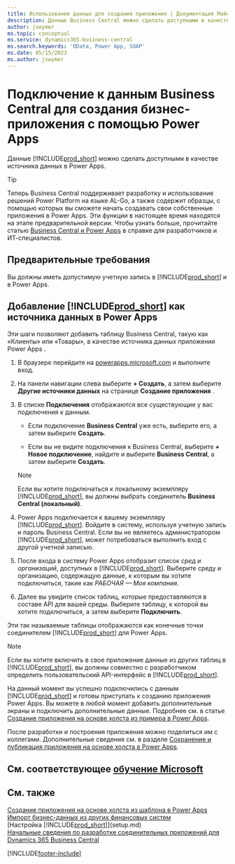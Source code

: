 ```yaml
---
title: Использование данных для создания приложения | Документация Майкрософт
description: Данные Business Central можно сделать доступными в качестве источника данных и указать URL-адрес OData ваших веб-служб для создания бизнес-приложения с помощью Power Apps.
author: jswymer
ms.topic: conceptual
ms.service: dynamics365-business-central
ms.search.keywords: 'OData, Power App, SOAP'
ms.date: 05/15/2023
ms.author: jswymer
---
```

# <a name="connecting-to-your-business-central-data-to-build-a-business-app-using-power-apps" />Подключение к данным Business Central для создания бизнес-приложения с помощью Power Apps

Данные [!INCLUDE[prod_short](includes/prod_short.md)] можно сделать доступными в качестве источника данных в Power Apps.  

> [!TIP]  
> Теперь Business Central поддерживает разработку и использование решений Power Platform на языке AL-Go, а также содержит образцы, с помощью которых вы сможете начать создавать свои собственные приложения в Power Apps. Эти функции в настоящее время находятся на этапе предварительной версии. Чтобы узнать больше, прочитайте статью [Business Central и Power Apps](/dynamics365/business-central/dev-itpro/powerplatform/power-apps-overview) в справке для разработчиков и ИТ-специалистов.

## <a name="prerequisites" />Предварительные требования

Вы должны иметь допустимую учетную запись в [!INCLUDE[prod_short](includes/prod_short.md)] и в Power Apps.  

## <a name="add-includeprodshortincludesprodshortmd-as-a-data-source-in-power-apps" />Добавление [!INCLUDE[prod_short](includes/prod_short.md)] как источника данных в Power Apps

Эти шаги позволяют добавить таблицу Business Central, такую как «Клиенты» или «Товары», в качестве источника данных приложения Power Apps .

1. В браузере перейдите на [powerapps.microsoft.com](https://powerapps.microsoft.com/) и выполните вход.
2. На панели навигации слева выберите **+ Создать**, а затем выберите **Другие источники данных** на странице **Создание приложения** .
  
   <!-- This step opens Power Apps canavs. On first sign-in, you must specify the country/region.  -->
3. В списке **Подключения** отображаются все существующие у вас подключения к данным.

   - Если подключение **Business Central** уже есть, выберите его, а затем выберите **Создать**.

   - Если вы не видите подключения к Business Central, выберите **+ Новое подключение**, найдите и выберите **Business Central**, а затем выберите **Создать**.

   > [!NOTE]
   > Если вы хотите подключаться к локальному экземпляру [!INCLUDE[prod_short](includes/prod_short.md)], вы должны выбрать соединитель **Business Central (локальный)**.  
  
4. Power Apps подключается к вашему экземпляру [!INCLUDE[prod_short](includes/prod_short.md)]. Войдите в систему, используя учетную запись и пароль Business Central. Если вы не являетесь администратором [!INCLUDE[prod_short](includes/prod_short.md)], может потребоваться выполнить вход с другой учетной записью.  
5. После входа в систему Power Apps отобразит список *сред и организаций*, доступных в [!INCLUDE[prod_short](includes/prod_short.md)]. Выберите среду и организацию, содержащую данные, к которым вы хотите подключиться, такие как *РАБОЧАЯ — Моя компания*.  
6. Далее вы увидите список таблиц, которые предоставляются в составе API для вашей среды. Выберите таблицу, к которой вы хотите подключиться, а затем выберите **Подключить**.

Эти так называемые таблицы отображаются как конечные точки соединителем [!INCLUDE[prod_short](includes/prod_short.md)] для Power Apps.  

> [!NOTE]
> Если вы хотите включить в свое приложение данные из других таблиц в [!INCLUDE[prod_short](includes/prod_short.md)], вы должны совместно с разработчиком определить пользовательский API-интерфейс в [!INCLUDE[prod_short](includes/prod_short.md)].  

На данный момент вы успешно подключились с данным [!INCLUDE[prod_short](includes/prod_short.md)] и готовы приступать к созданию приложения Power Apps. Вы можете в любой момент добавить дополнительные экраны и подключить дополнительные данные. Подробнее см. в статье [Создание приложения на основе холста из примера в Power Apps](/powerapps/maker/canvas-apps/open-and-run-a-sample-app).  

После разработки и построения приложения можно поделиться им с коллегами. Дополнительные сведения см. в разделе [Сохранение и публикация приложения на основе холста в Power Apps](/powerapps/maker/canvas-apps/save-publish-app).  

<!--
## <a name="sample-apps-to-get-started" />Sample apps to get started

As a preview version, Business Central offers several sample apps that you can use as a starting point for building your own apps that use Business Central data. These sample apps are available in the [Business Central Demos](https://github.com/BusinessCentralDemos) repo on GitHub. For a quick overview on the apps, go to [Power Apps samples for Business Central](/dynamics365/business-central/dev-itpro/powerplatform/power-apps-samples).

## <a name="develop-and-maintain-apps-application-lifecycle-management" />Develop and maintain apps application lifecycle management

As an app developer, you may already be familiar with Business Central AL-Go. AL-Go is set of tools on GiHub that enables you to maintain professional DevOps processes for your Business Central AL projects. AL-Go supports source control and activities, like building, testing, and deploying. As a preview, Business Central now offers an Al-Go version that supports for Power Platform solutions. The preview, for example, includes workflows that let you push and pull Power Platfrom changes to and from enviroments. You can access the tools at [https://github.com/BusinessCentralDemos/AL-Go-PTE](https://github.com/BusinessCentralDemos/AL-Go-PTE). For more information, see [Application lifecycle management for Power Apps in Business Central](/dynamics365/business-central/dev-itpro/powerplatform/power-apps-alm).-->

## <a name="see-related-microsoft-trainingtrainingpathspower-apps-power-automate-business-central" />См. соответствующее [обучение Microsoft](/training/paths/power-apps-power-automate-business-central/)

## <a name="see-also" />См. также

[Создание приложения на основе холста из шаблона в Power Apps](/powerapps/maker/canvas-apps/get-started-test-drive)  
[Импорт бизнес-данных из других финансовых систем](across-import-data-configuration-packages.md)  
[Настройка [!INCLUDE[prod_short](includes/prod_short.md)]](setup.md)  
[Начальные сведения по разработке соединительных приложений для Dynamics 365 Business Central](/dynamics365/business-central/dev-itpro/developer/devenv-develop-connect-apps)  

[!INCLUDE[footer-include](includes/footer-banner.md)]
